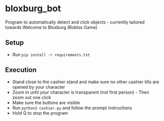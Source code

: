 # bloxburg_bot
Program to automatically detect and click objects - currently tailored towards Welcome to Bloxburg (Roblox Game)
## Setup
- Run `pip install -r requirements.txt`

## Execution
- Stand close to the cashier stand and make sure no other cashier tills are opened by your character
- Zoom in until your character is transparent (not first person) - Then zoom out one click
- Make sure the buttons are visible
- Run `python3 cashier.py` and follow the prompt instructions
- Hold Q to stop the program
